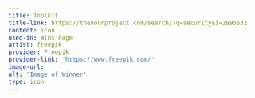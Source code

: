 ```yaml
---
title: Toolkit
title-link: https://thenounproject.com/search/?q=security&i=2995532
content: icon
used-in: Wins Page
artist: freepik
provider: Freepik
provider-link: 'https://www.freepik.com/'
image-url:
alt: 'Image of Winner'
type: icon
---
```

